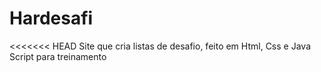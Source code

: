 # Hardesafi
<<<<<<< HEAD
Site que cria listas de desafio, feito em Html, Css e Java Script para treinamento